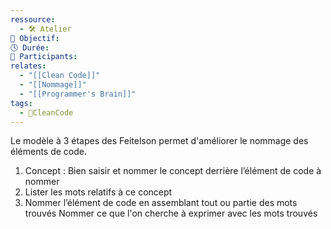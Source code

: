 ```yaml
---
ressource:
  - 🛠️ Atelier
🎯 Objectif: 
🕓 Durée: 
👥 Participants: 
relates:
  - "[[Clean Code]]"
  - "[[Nommage]]"
  - "[[Programmer's Brain]]"
tags:
  - 🫧CleanCode
---
```

Le modèle à 3 étapes des  Feitelson permet d'améliorer le nommage des éléments de code.

1. Concept : Bien saisir et nommer le concept derrière l’élément de code à nommer
2. Lister les mots relatifs à ce concept
3. Nommer l’élément de code en assemblant tout ou partie des mots trouvés
   Nommer ce que l'on cherche à exprimer avec les mots trouvés
